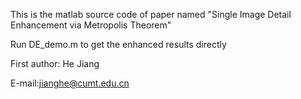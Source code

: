 This is the matlab source code of paper named "Single Image Detail Enhancement via Metropolis Theorem"

Run DE_demo.m to get the enhanced results directly

First author: He Jiang 

E-mail:jianghe@cumt.edu.cn

